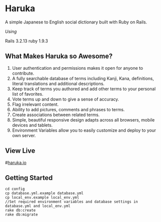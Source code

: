 Haruka
======
A simple Japanese to English social dictionary built with Ruby on Rails.

*Using*

Rails 3.2.13
ruby 1.9.3

What Makes Haruka so Awesome?
------
1. User authentication and permissions makes it open for anyone to contribute.
2. A fully searchable database of terms including Kanji, Kana, definitions, literal translations and additional descriptions.
3. Keep track of terms you authored and add other terms to your personal list of favorites.
4. Vote terms up and down to give a sense of accuracy.
5. Flag irrelevant content.
6. Ability to add pictures, comments and phrases to terms.
7. Create associations between related terms.
8. Simple, beautiful responsive design adapts across all browsers, mobile devices and tablets.
9. Environment Variables allow you to easily customize and deploy to your own server.

View Live
------
#[haruka.io](https://www.haruka.io)

Getting Started
------
```
cd config
cp database.yml.example database.yml
cp local_env.example local_env.yml
//Set required environment variables and database settings in database.yml and local_env.yml
rake db:create
rake db:migrate
```
